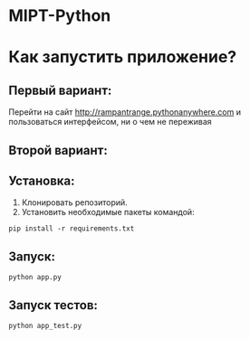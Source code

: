 # MIPT-Python

# Как запустить приложение?

Первый вариант:
-------------
Перейти на сайт http://rampantrange.pythonanywhere.com и пользоваться интерфейсом, ни о чем не переживая

Второй вариант:
-------------

Установка:
-------------

1. Клонировать репозиторий.
2. Установить необходимые пакеты командой:

```
pip install -r requirements.txt
```
Запуск:
-----------
```
python app.py
```
Запуск тестов:
------------------
```
python app_test.py
```
